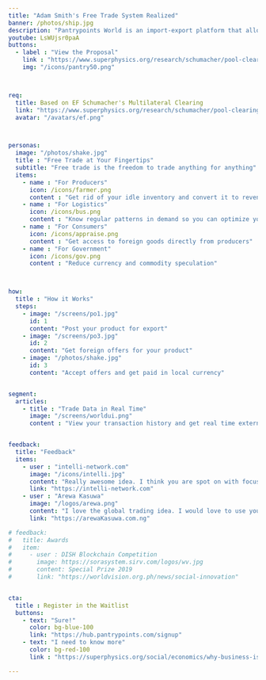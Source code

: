 ```yaml
---
title: "Adam Smith's Free Trade System Realized"
banner: /photos/ship.jpg
description: "Pantrypoints World is an import-export platform that allows local currency or barter"
youtube: LsWUjsr0paA
buttons:
  - label : "View the Proposal"
    link : "https://www.superphysics.org/research/schumacher/pool-clearing/part-1"
    img: "/icons/pantry50.png"



req:
  title: Based on EF Schumacher's Multilateral Clearing
  link: "https://www.superphysics.org/research/schumacher/pool-clearing/part-1"
  avatar: "/avatars/ef.png"



personas:
  image: "/photos/shake.jpg"  
  title : "Free Trade at Your Fingertips"
  subtitle: "Free trade is the freedom to trade anything for anything"
  items:
    - name : "For Producers"
      icon: /icons/farmer.png
      content : "Get rid of your idle inventory and convert it to revenue"
    - name : "For Logistics"
      icon: /icons/bus.png
      content : "Know regular patterns in demand so you can optimize your costs"      
    - name : "For Consumers"
      icon: /icons/appraise.png
      content : "Get access to foreign goods directly from producers"
    - name : "For Government"
      icon: /icons/gov.png
      content : "Reduce currency and commodity speculation"



how:
  title : "How it Works"
  steps:
    - image: "/screens/po1.jpg"
      id: 1
      content: "Post your product for export"
    - image: "/screens/po3.jpg"
      id: 2
      content: "Get foreign offers for your product"
    - image: "/photos/shake.jpg"
      id: 3
      content: "Accept offers and get paid in local currency"


segment:
  articles:
    - title : "Trade Data in Real Time"
      image: "/screens/worldui.png"
      content : "View your transaction history and get real time external trade data via Pantrylitics"


feedback:
  title: "Feedback"
  items:
    - user : "intelli-network.com"
      image: "/icons/intelli.jpg"
      content: "Really awesome idea. I think you are spot on with focusing on the supply chain issues we just witnessed during the COVID crisis"
      link: "https://intelli-network.com"
    - user : "Arewa Kasuwa"
      image: "/logos/arewa.png"
      content: "I love the global trading idea. I would love to use your platform if it works well for Africans" 
      link: "https://arewaKasuwa.com.ng"

# feedback:
#   title: Awards
#   item:
#     - user : DISH Blockchain Competition
#       image: https://sorasystem.sirv.com/logos/wv.jpg
#       content: Special Prize 2019
#       link: "https://worldvision.org.ph/news/social-innovation"


cta:
  title : Register in the Waitlist
  buttons:
    - text: "Sure!"
      color: bg-blue-100
      link: "https://hub.pantrypoints.com/signup"
    - text: "I need to know more"
      color: bg-red-100    
      link : "https://superphysics.org/social/economics/why-business-is-immoral"  

---
```

